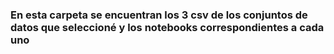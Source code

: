 ### En esta carpeta se encuentran los 3 csv de los conjuntos de datos que seleccioné y los notebooks correspondientes a cada uno
